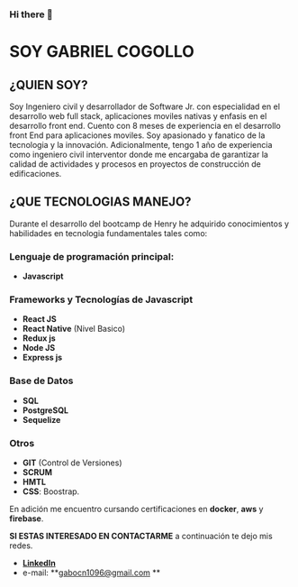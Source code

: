 ### Hi there 👋

# SOY GABRIEL COGOLLO

## ¿QUIEN SOY?

Soy Ingeniero civil y desarrollador de Software Jr. con especialidad en el desarrollo web full stack, aplicaciones moviles nativas y enfasis en el desarrollo front end. Cuento con 8 meses de experiencia en el desarrollo front End para aplicaciones moviles. Soy apasionado y fanatico de la tecnologia y la innovación. Adicionalmente, tengo 1 año de experiencia como ingeniero civil interventor donde me encargaba de garantizar la calidad de actividades y procesos en proyectos de construcción de edificaciones.

## ¿QUE TECNOLOGIAS MANEJO?

Durante el desarrollo del bootcamp de Henry he adquirido conocimientos y habilidades en tecnologia fundamentales tales como: 

### Lenguaje de programación principal:
-  **Javascript**

### Frameworks y Tecnologías de Javascript
- **React JS**
- **React Native** (Nivel Basico)
- **Redux js**
- **Node JS**
- **Express js**

### Base de Datos
- **SQL**
- **PostgreSQL**
- **Sequelize**

### Otros
- **GIT** (Control de Versiones)
- **SCRUM**
- **HMTL**
- **CSS**: Boostrap.

En adición me encuentro cursando certificaciones en **docker**, **aws** y **firebase**.

**SI ESTAS INTERESADO EN CONTACTARME** a continuación te dejo mis redes.
- **[LinkedIn](https://www.linkedin.com/in/gabriel-cogollo/)**
- e-mail: **gabocn1096@gmail.com **
